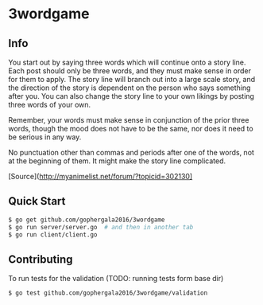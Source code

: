 # 3wordgame

## Info

You start out by saying three words which will continue onto a story line. Each post should only be three words, and they must make sense in order for them to apply. The story line will branch out into a large scale story, and the direction of the story is dependent on the person who says something after you. You can also change the story line to your own likings by posting three words of your own. 

Remember, your words must make sense in conjunction of the prior three words, though the mood does not have to be the same, nor does it need to be serious in any way.

No punctuation other than commas and periods after one of the words, not at the beginning of them. It might make the story line complicated. 

[Source](http://myanimelist.net/forum/?topicid=302130]

## Quick Start

```sh
$ go get github.com/gophergala2016/3wordgame
$ go run server/server.go  # and then in another tab
$ go run client/client.go
```

## Contributing

To run tests for the validation (TODO: running tests form base dir)

```sh
$ go test github.com/gophergala2016/3wordgame/validation
```
